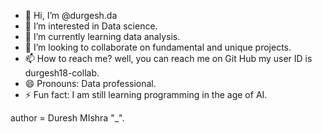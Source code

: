 - 👋 Hi, I’m @durgesh.da
- 👀 I’m interested in Data science.
- 🌱 I’m currently learning data analysis.
- 💞️ I’m looking to collaborate on fundamental and unique projects.
- 📫 How to reach me? well, you can reach me on Git Hub my user ID is durgesh18-collab.
- 😄 Pronouns: Data professional.
- ⚡ Fun fact: I am still learning programming in the age of AI.

author = Duresh MIshra "_".


<!---
durgesh18-collab/durgesh18-collab is a ✨ special ✨ repository because its `README.md` (this file) appears on your GitHub profile.
You can click the Preview link to take a look at your changes.
--->
